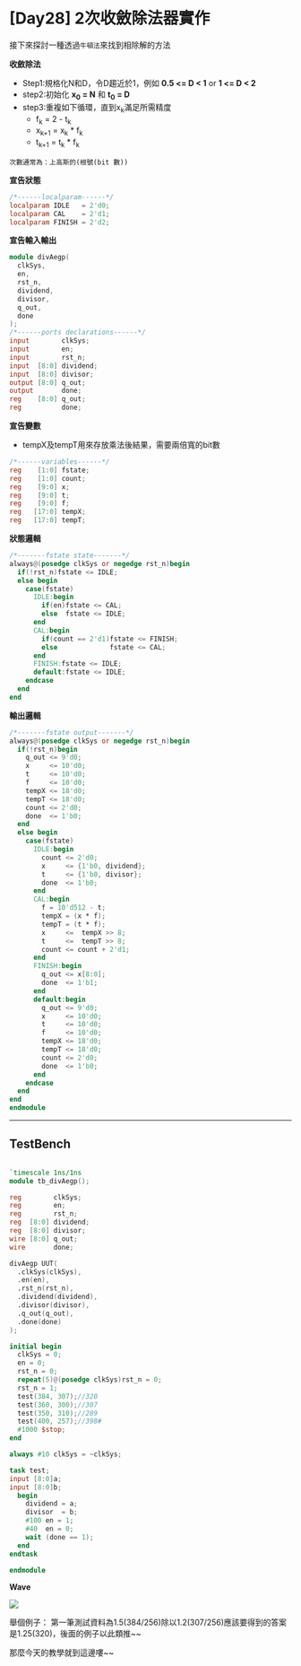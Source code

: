 # [Day28] 2次收斂除法器實作

接下來探討一種透過`牛頓法`來找到相除解的方法

**收斂除法**
- Step1:規格化N和D，令D趨近於1，例如 **0.5 <= D < 1** or **1 <= D < 2**
- step2:初始化 **x<sub>0</sub> = N** 和 **t<sub>0</sub> = D**
- step3:重複如下循環，直到x<sub>k</sub>滿足所需精度
  - f<sub>k</sub> = 2 - t<sub>k</sub>
  - x<sub>k+1</sub> = x<sub>k</sub> * f<sub>k</sub>
  - t<sub>k+1</sub> = t<sub>k</sub> * f<sub>k</sub>


`次數通常為：上高斯的(根號(bit 數))`

**宣告狀態**

```verilog
/*------localparam------*/
localparam IDLE   = 2'd0;
localparam CAL    = 2'd1;
localparam FINISH = 2'd2;
```

**宣告輸入輸出**

```verilog
module divAegp(
  clkSys,
  en,
  rst_n,
  dividend,
  divisor,
  q_out,
  done
);
/*------ports declarations------*/
input        clkSys;
input        en;
input        rst_n;
input  [8:0] dividend;
input  [8:0] divisor;
output [8:0] q_out;
output       done;
reg    [8:0] q_out;
reg          done;
```

**宣告變數**
- tempX及tempT用來存放乘法後結果，需要兩倍寬的bit數

```verilog
/*------variables------*/
reg    [1:0] fstate;
reg    [1:0] count;
reg    [9:0] x;
reg    [9:0] t;
reg    [9:0] f;
reg   [17:0] tempX;
reg   [17:0] tempT;
```

**狀態邏輯**

```verilog
/*-------fstate state-------*/
always@(posedge clkSys or negedge rst_n)begin
  if(!rst_n)fstate <= IDLE;
  else begin
    case(fstate)
      IDLE:begin
        if(en)fstate <= CAL;
        else  fstate <= IDLE;
      end
      CAL:begin
        if(count == 2'd1)fstate <= FINISH;
        else             fstate <= CAL;
      end
      FINISH:fstate <= IDLE;
      default:fstate <= IDLE;
    endcase
  end
end
```

**輸出邏輯**

```verilog
/*-------fstate output-------*/
always@(posedge clkSys or negedge rst_n)begin
  if(!rst_n)begin
    q_out <= 9'd0;
    x     <= 10'd0;
    t     <= 10'd0;
    f     <= 10'd0;
    tempX <= 18'd0;
    tempT <= 18'd0;
    count <= 2'd0;
    done  <= 1'b0;
  end
  else begin
    case(fstate)
      IDLE:begin
        count <= 2'd0;
        x     <= {1'b0, dividend};
        t     <= {1'b0, divisor};
        done  <= 1'b0;
      end
      CAL:begin
        f = 10'd512 - t;
        tempX = (x * f);
        tempT = (t * f);
        x     <=  tempX >> 8;
        t     <=  tempT >> 8;
        count <= count + 2'd1;
      end
      FINISH:begin
        q_out <= x[8:0];
        done  <= 1'b1;
      end
      default:begin
        q_out <= 9'd0;
        x     <= 10'd0;
        t     <= 10'd0;
        f     <= 10'd0;
        tempX <= 18'd0;
        tempT <= 18'd0;
        count <= 2'd0;
        done  <= 1'b0;
      end
    endcase
  end
end
endmodule
```

---

## TestBench

```verilog

`timescale 1ns/1ns
module tb_divAegp();

reg        clkSys;
reg        en;
reg        rst_n;
reg  [8:0] dividend;
reg  [8:0] divisor;
wire [8:0] q_out;
wire       done;

divAegp UUT(
  .clkSys(clkSys),
  .en(en),
  .rst_n(rst_n),
  .dividend(dividend),
  .divisor(divisor),
  .q_out(q_out),
  .done(done)
);

initial begin
  clkSys = 0;
  en = 0;
  rst_n = 0;
  repeat(5)@(posedge clkSys)rst_n = 0;
  rst_n = 1;
  test(384, 307);//320
  test(360, 300);//307
  test(350, 310);//289
  test(400, 257);//398#
  #1000 $stop;
end

always #10 clkSys = ~clkSys;

task test;
input [8:0]a;
input [8:0]b;
  begin
    dividend = a;
    divisor  = b;
    #100 en = 1;
    #40  en = 0;
    wait (done == 1);
  end
endtask

endmodule

```

**Wave**

![](https://i.imgur.com/Keqjfvr.png)

舉個例子：
第一筆測試資料為1.5(384/256)除以1.2(307/256)應該要得到的答案是1.25(320)，後面的例子以此類推~~

那麼今天的教學就到這邊嘍~~
